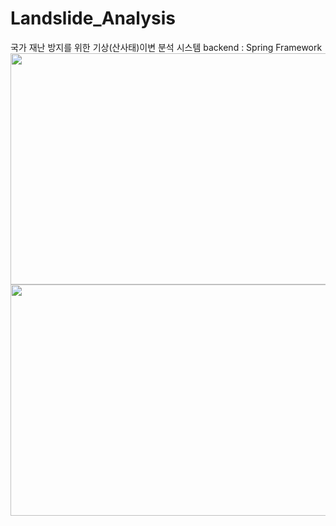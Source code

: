 # Landslide_Analysis

국가 재난 방지를 위한 기상(산사태)이변 분석 시스템
backend : Spring Framework
<img src="https://user-images.githubusercontent.com/54830451/95164385-da386900-07e4-11eb-9876-8782d790fb3a.PNG"  width="700" height="370"><br>
<img src="https://user-images.githubusercontent.com/54830451/95164766-9003b780-07e5-11eb-9611-77351aa6fce0.PNG"  width="700" height="370">
